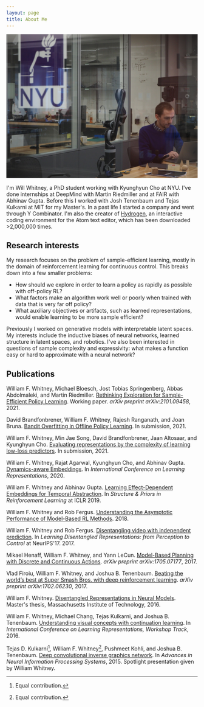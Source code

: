 ```yaml
---
layout: page
title: About Me
---
```


![me in lab](assets/img/in_lab.jpg)

I'm Will Whitney, a PhD student working with Kyunghyun Cho at NYU. I've done internships at DeepMind with Martin Riedmiller and at FAIR with Abhinav Gupta. Before this I worked with Josh Tenenbaum and Tejas Kulkarni at MIT for my Master's. In a past life I started a company and went through Y Combinator. I'm also the creator of [Hydrogen](https://atom.io/packages/hydrogen), an interactive coding environment for the Atom text editor, which has been downloaded >2,000,000 times.

## Research interests
My research focuses on the problem of sample-efficient learning, mostly in the domain of reinforcement learning for continuous control. This breaks down into a few smaller problems:

- How should we explore in order to learn a policy as rapidly as possible with off-policy RL?
- What factors make an algorithm work well or poorly when trained with data that is very far off policy?
- What auxiliary objectives or artifacts, such as learned representations, would enable learning to be more sample efficient?

Previously I worked on generative models with interpretable latent spaces. My interests include the inductive biases of neural networks, learned structure in latent spaces, and robotics. I've also been interested in questions of sample complexity and expressivity: what makes a function easy or hard to approximate with a neural network?


## Publications

William F. Whitney, Michael Bloesch, Jost Tobias Springenberg, Abbas Abdolmaleki, and Martin Riedmiller. [Rethinking Exploration for Sample-Efficient Policy Learning](assets/papers/Rethinking.Exploration.for.Sample.Efficient.Policy.Learning.pdf). Working paper. _arXiv preprint arXiv:2101.09458_, 2021.

David Brandfonbrener, William F. Whitney, Rajesh Ranganath, and Joan Bruna. [Bandit Overfitting in Offline Policy Learning](assets/papers/Bandit.Overfitting.in.Offline.Policy.Learning.pdf). In submission, 2021.

William F. Whitney, Min Jae Song, David Brandfonbrener, Jaan Altosaar, and Kyunghyun Cho. [Evaluating representations by the complexity of learning low-loss predictors](assets/papers/Evaluating.representations.by.the.complexity.of.learning.low.loss.predictors.pdf). In submission, 2021.

William F. Whitney, Rajat Agarwal, Kyunghyun Cho, and Abhinav Gupta. [Dynamics-aware Embeddings](assets/papers/Dynamics.aware.Embeddings.pdf). In _International Conference on Learning Representations_, 2020.

William F. Whitney and Abhinav Gupta. [Learning Effect-Dependent Embeddings for Temporal Abstraction](http://willwhitney.com/assets/papers/Learning.Effect.Dependent.Embeddings.pdf). In _Structure & Priors in Reinforcement Learning_ at ICLR 2019.

William F. Whitney and Rob Fergus. [Understanding the Asymptotic Performance of Model-Based RL Methods](assets/papers/Understanding.the.Asymptotic.Performance.of.MBRL.pdf). 2018.

William F. Whitney and Rob Fergus. [Disentangling video with independent prediction](assets/papers/Disentangling.video.with.independent.prediction.pdf). In _Learning Disentangled Representations: from Perception to Control_ at NeurIPS'17. 2017.

Mikael Henaff, William F. Whitney, and Yann LeCun. [Model-Based Planning with Discrete and Continuous Actions](assets/papers/Model.Based.Planning.with.Discrete.and.Continuous.Actions.pdf). _arXiv preprint arXiv:1705.07177_, 2017.

Vlad Firoiu, William F. Whitney, and Joshua B. Tenenbaum. [Beating the world’s best at Super Smash Bros. with deep reinforcement learning](assets/papers/Beating.the.Worlds.Best.pdf). _arXiv preprint arXiv:1702.06230_, 2017.

William F. Whitney. [Disentangled Representations in Neural Models](assets/papers/Disentangled.Representations.in.Neural.Models.pdf). Master's thesis, Massachusetts Institute of Technology, 2016.

William F. Whitney, Michael Chang, Tejas Kulkarni, and Joshua B. Tenenbaum. [Understanding visual concepts with continuation learning](assets/papers/Understanding.Visual.Concepts.with.Continuation.Learning.pdf). In _International Conference on Learning Representations, Workshop Track_, 2016.

Tejas D. Kulkarni[^1], William F. Whitney[^1], Pushmeet Kohli, and Joshua B. Tenenbaum. [Deep convolutional inverse graphics network](assets/papers/Deep.Convolutional.Inverse.Graphics.Network.pdf). In _Advances in Neural Information Processing Systems_, 2015.
Spotlight presentation given by William Whitney.

[^1]: Equal contribution.
